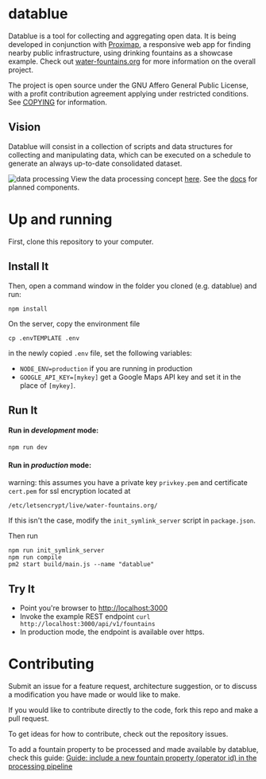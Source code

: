 # datablue
Datablue is a tool for collecting and aggregating open data.
It is being developed in conjunction with [Proximap](//github.com/mmmatthew/proximap), a responsive web app for finding nearby public infrastructure, using drinking fountains as a showcase example. Check out [water-fountains.org](//water-fountains.org)
for more information on the overall project.

The project is open source under the GNU Affero General Public License, with a profit contribution agreement applying under restricted conditions. See [COPYING](/COPYING) for information.

## Vision
Datablue will consist in a collection of scripts and data structures for collecting and manipulating data, which can be executed on a schedule to generate an always up-to-date consolidated dataset.

![data processing](https://www.lucidchart.com/publicSegments/view/fbd5eb93-ad45-4c2f-9502-17792052a63a/image.png)
View the data processing concept [here](https://www.lucidchart.com/invitations/accept/24f813e7-3d79-4de6-90bc-a3bfbe8d8cbf). See the [docs](/docs/components.md) for planned components.

# Up and running
First, clone this repository to your computer.

## Install It
Then, open a command window in the folder you cloned (e.g. datablue) and run:
```
npm install
```

On the server, copy the environment file

`cp .envTEMPLATE .env`

in the newly copied `.env` file, set the following variables:

- `NODE_ENV=production` if you are running in production
- `GOOGLE_API_KEY=[mykey]` get a Google Maps API key and set it in the place of `[mykey]`.

## Run It
#### Run in *development* mode:

```
npm run dev
```

#### Run in *production* mode:
warning: this assumes you have a private key `privkey.pem` and certificate `cert.pem` for ssl encryption located at 

`/etc/letsencrypt/live/water-fountains.org/`

If this isn't the case, modify the `init_symlink_server` script in `package.json`.

Then run
```
npm run init_symlink_server
npm run compile
pm2 start build/main.js --name "datablue"
```



## Try It
* Point you're browser to [http://localhost:3000](http://localhost:3000)
* Invoke the example REST endpoint `curl http://localhost:3000/api/v1/fountains`
* In production mode, the endpoint is available over https.
   


# Contributing

Submit an issue for a feature request, architecture suggestion, or to discuss a modification you have made or would like to make. 

If you would like to contribute directly to the code, fork this repo and make a pull request.

To get ideas for how to contribute, check out the repository issues.

To add a fountain property to be processed and made available by datablue, check this guide: [Guide: include a new fountain property (operator id) in the processing pipeline](https://github.com/water-fountains/datablue/wiki/Guide:-include-a-new-fountain-property-(operator-id)-in-the-processing-pipeline)
